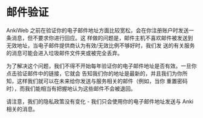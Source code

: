 # 邮件验证

AnkiWeb 之前在验证你的电子邮件地址方面比较宽松，会在你注册账户时发送一条消息，但不要求你进行回应。这
样做的问题是，邮件主机不喜欢邮件被发送到无效地址，当电子邮件提供商认为有效/无效比例不够好时，我们发
送的有关服务的消息可能会进入垃圾邮件文件夹或被完全丢弃。

为了解决这个问题，我们不得不开始每年验证你的电子邮件地址是否有效。一旦你点击验证邮件中的链接，它就会
告知我们你的地址是最新的，并且我们为你所知，这样我们就可以在未来给你发送与服务相关的邮件（例如，当你
重置密码时），而我们能相当有把握地认为这些邮件不会被退回。

请注意，我们的隐私政策没有变化 - 我们只会使用你的电子邮件地址发送与 Anki 相关的消息。
